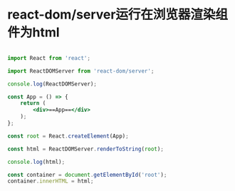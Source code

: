 # react-dom/server运行在浏览器渲染组件为html


```jsx {demo type=module container=root}

import React from 'react';

import ReactDOMServer from 'react-dom/server';

console.log(ReactDOMServer);

const App = () => {
    return (
        <div>==App==</div>
    );
};

const root = React.createElement(App);

const html = ReactDOMServer.renderToString(root);

console.log(html);

const container = document.getElementById('root');
container.innerHTML = html;


```
